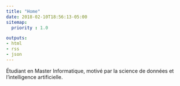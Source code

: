 ```yaml
---
title: "Home"
date: 2018-02-10T18:56:13-05:00
sitemap:
  priority : 1.0

outputs:
- html
- rss
- json
---
```

Étudiant en Master Informatique, motivé par la science de données et l’intelligence artificielle.


